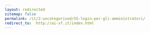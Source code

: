 ```yaml
---
layout: redirected
sitemap: false
permalink: /it/2-uncategorised/55-login-per-gli-amministratori/
redirect_to:  http://ai-sf.it/index.html
---
```

